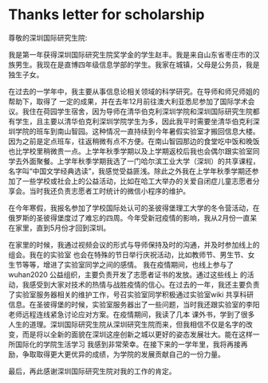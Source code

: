 # Thanks letter for scholarship
尊敬的深圳国际研究生院:

我是第一年获得深圳国际研究生院奖学金的学生赵丰。我是来自山东省枣庄市的汉族男生。我现在是直博四年级信息学部的学生。我家在城镇，父母是公务员，我是独生子女。

在过去的一学年中，我主要从事信息论相关领域的科学研究。在导师和师兄师姐的帮助下，取得了
一定的成果，并在去年12月前往澳大利亚悉尼参加了国际学术会议。我住在荷园学生宿舍，因为导师在清华伯克利深圳学院和深圳国际研究生院都有学生，且主要以清华伯克利深圳学院学生为多，因此我平时需要坐清华伯克利深圳学院的班车到南山智园。这种情况一直持续到今年暑假实验室才搬回信息大楼。因为之前是定点班车，往返稍微有点不方便。在南山智园那边的食堂吃中饭和晚饭也比学校里稍微贵一点。上学年秋季学期以及上学期返校后我也会偶尔跟实验室同学去外面聚餐。上学年秋季学期我选了一门哈尔滨工业大学（深圳）的共享课程，名字叫“中国文学经典选读”，我感觉受益匪浅。除此之外我在上学年秋季学期还参加了一些学校或社会上的公益活动，比如在哈工大举办的关爱自闭症儿童志愿者分享会。当时我还负责志愿者工时统计的微信小程序的维护。

在今年寒假，我报名参加了学校国际处认可的圣彼得堡理工大学的冬令营活动，在俄罗斯的圣彼得堡度过了难忘的四周。今年受新冠疫情的影响，我从2月份一直呆在家里，直到5月份才回到深圳。

在家里的时候，我通过视频会议的形式与导师保持及时的沟通，并及时参加线上的组会。我在的实验室
也会在特殊的节日举行庆祝活动，比如教师节、男生节、女生节等等，增进了实验室同学之间的感情。
我在疫情期间，也线上参与了wuhan2020 公益组织，主要负责开发了志愿者证书的发放。通过这些线上
的活动，我感受到大家对技术的热情与战胜疫情的信心。在过去的一年，我还主要负责了实验室服务器相关的维护工作，号召实验室同学积极通过实验室wiki 共享科研信息。在圣彼得堡的时候，实验室服务器出了一些问题，当时我还跟实验室的李阳老师远程连线紧急讨论应对方案。在疫情期间，我读了几本
课外书，学到了很多人生的道理。深圳国际研究生院从深圳研究生院而来，但我相信不仅是名字的改变，而是将以全新的面貌在深圳这座创新之城以更好的姿态发展壮大。能在这样一所国际化的学院生活学习
我感到非常荣幸。在接下来的一学年里，我将再接再励，争取取得更大更优异的成绩，为学院的发展贡献自己的一份力量。

最后，再此感谢深圳国际研究生院对我的工作的肯定。
